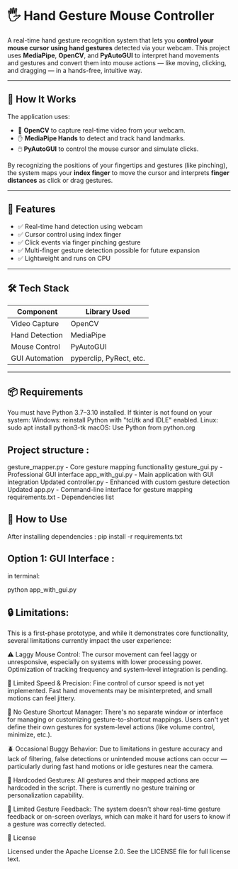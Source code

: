 # 🖐️ Hand Gesture Mouse Controller

A real-time hand gesture recognition system that lets you **control your mouse cursor using hand gestures** detected via your webcam. This project uses **MediaPipe**, **OpenCV**, and **PyAutoGUI** to interpret hand movements and gestures and convert them into mouse actions — like moving, clicking, and dragging — in a hands-free, intuitive way.

---

## 🧠 How It Works

The application uses:

- 🎥 **OpenCV** to capture real-time video from your webcam.
- ✋ **MediaPipe Hands** to detect and track hand landmarks.
- 🖱️ **PyAutoGUI** to control the mouse cursor and simulate clicks.

By recognizing the positions of your fingertips and gestures (like pinching), the system maps your **index finger** to move the cursor and interprets **finger distances** as click or drag gestures.

---

## 🚀 Features

- ✅ Real-time hand detection using webcam
- ✅ Cursor control using index finger
- ✅ Click events via finger pinching gesture
- ✅ Multi-finger gesture detection possible for future expansion
- ✅ Lightweight and runs on CPU

---

## 🛠️ Tech Stack

| Component       | Library Used     |
|----------------|------------------|
| Video Capture   | OpenCV           |
| Hand Detection  | MediaPipe        |
| Mouse Control   | PyAutoGUI        |
| GUI Automation  | pyperclip, PyRect, etc. |

---

## 📦 Requirements

You must have Python 3.7–3.10 installed.
If tkinter is not found on your system:
  Windows: reinstall Python with "tcl/tk and IDLE" enabled.
  Linux: sudo apt install python3-tk
  macOS: Use Python from python.org


## Project structure :
gesture_mapper.py - Core gesture mapping functionality
gesture_gui.py - Professional GUI interface
app_with_gui.py - Main application with GUI integration
Updated controller.py - Enhanced with custom gesture detection
Updated app.py - Command-line interface for gesture mapping
requirements.txt - Dependencies list


## 🚀 How to Use

After installing dependencies :
pip install -r requirements.txt

## Option 1: GUI Interface :
in terminal:

python app_with_gui.py


## 🔒 Limitations:
This is a first-phase prototype, and while it demonstrates core functionality, several limitations currently impact the user experience:

  ⚠️ Laggy Mouse Control: The cursor movement can feel laggy or unresponsive, especially on systems with lower processing power. Optimization of tracking frequency and system-level integration is pending.

  🐢 Limited Speed & Precision: Fine control of cursor speed is not yet implemented. Fast hand movements may be misinterpreted, and small motions can feel jittery.

  🚫 No Gesture Shortcut Manager: There's no separate window or interface for managing or customizing gesture-to-shortcut mappings. Users can't yet define their own gestures for system-level actions (like volume control, minimize, etc.).

  🪲 Occasional Buggy Behavior: Due to limitations in gesture accuracy and lack of filtering, false detections or unintended mouse actions can occur — particularly during fast hand motions or idle gestures near the camera.

  🧠 Hardcoded Gestures: All gestures and their mapped actions are hardcoded in the script. There is currently no gesture training or personalization capability.

  🔁 Limited Gesture Feedback: The system doesn't show real-time gesture feedback or on-screen overlays, which can make it hard for users to know if a gesture was correctly detected.



🪪 License

Licensed under the Apache License 2.0.
See the LICENSE file for full license text.
